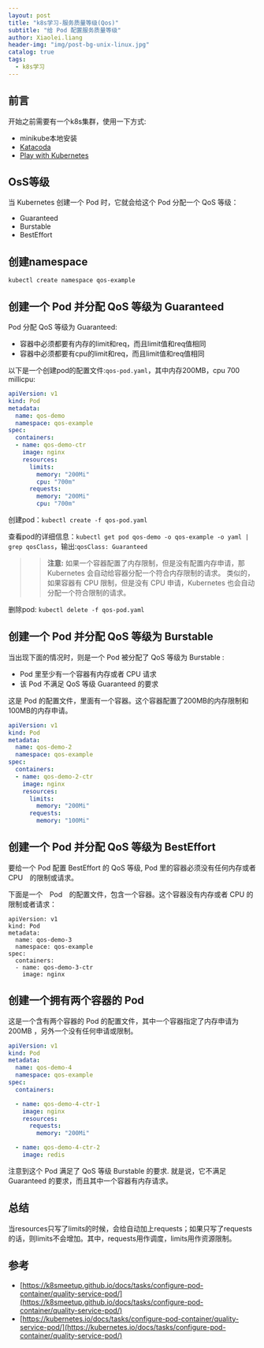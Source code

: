 ```yaml
---
layout: post
title: "k8s学习-服务质量等级(Qos)"
subtitle: "给 Pod 配置服务质量等级"
author: Xiaolei.liang
header-img: "img/post-bg-unix-linux.jpg"
catalog: true
tags:
  - k8s学习
---
```

## 前言
开始之前需要有一个k8s集群，使用一下方式:
* minikube本地安装
* [Katacoda](https://www.katacoda.com/courses/kubernetes/playground)
* [Play with Kubernetes](http://labs.play-with-k8s.com/)

## OsS等级
当 Kubernetes 创建一个 Pod 时，它就会给这个 Pod 分配一个 QoS 等级：
* Guaranteed
* Burstable
* BestEffort

## 创建namespace
``kubectl create namespace qos-example``

## 创建一个 Pod 并分配 QoS 等级为 Guaranteed
Pod 分配 QoS 等级为 Guaranteed:
* 容器中必须都要有内存的limit和req，而且limit值和req值相同
* 容器中必须都要有cpu的limit和req，而且limit值和req值相同

以下是一个创建pod的配置文件:``qos-pod.yaml``，其中内存200MB，cpu 700 millicpu:
```yaml
apiVersion: v1
kind: Pod
metadata:
  name: qos-demo
  namespace: qos-example
spec:
  containers:
  - name: qos-demo-ctr
    image: nginx
    resources:
      limits:
        memory: "200Mi"
        cpu: "700m"
      requests:
        memory: "200Mi"
        cpu: "700m"
```

创建pod：``kubectl create -f qos-pod.yaml``

查看pod的详细信息：``kubectl get pod qos-demo -o qos-example -o yaml | grep qosClass``，输出:``qosClass: Guaranteed``

>> **注意:** 如果一个容器配置了内存限制，但是没有配置内存申请，那 Kubernetes 会自动给容器分配一个符合内存限制的请求。 类似的，如果容器有 CPU 限制，但是没有 CPU 申请，Kubernetes 也会自动分配一个符合限制的请求。

删除pod: ``kubectl delete -f qos-pod.yaml``

## 创建一个 Pod 并分配 QoS 等级为 Burstable
当出现下面的情况时，则是一个 Pod 被分配了 QoS 等级为 Burstable :
* Pod 里至少有一个容器有内存或者 CPU 请求
* 该 Pod 不满足 QoS 等级 Guaranteed 的要求

这是 Pod 的配置文件，里面有一个容器。这个容器配置了200MB的内存限制和100MB的内存申请。
```yaml
apiVersion: v1
kind: Pod
metadata:
  name: qos-demo-2
  namespace: qos-example
spec:
  containers:
  - name: qos-demo-2-ctr
    image: nginx
    resources:
      limits:
        memory: "200Mi"
      requests:
        memory: "100Mi"
```

## 创建一个 Pod 并分配 QoS 等级为 BestEffort
要给一个 Pod 配置 BestEffort 的 QoS 等级, Pod 里的容器必须没有任何内存或者 CPU　的限制或请求。

下面是一个　Pod　的配置文件，包含一个容器。这个容器没有内存或者 CPU 的限制或者请求：
```
apiVersion: v1
kind: Pod
metadata:
  name: qos-demo-3
  namespace: qos-example
spec:
  containers:
  - name: qos-demo-3-ctr
    image: nginx
```

## 创建一个拥有两个容器的 Pod
这是一个含有两个容器的 Pod 的配置文件，其中一个容器指定了内存申请为 200MB ，另外一个没有任何申请或限制。
```yaml
apiVersion: v1
kind: Pod
metadata:
  name: qos-demo-4
  namespace: qos-example
spec:
  containers:

  - name: qos-demo-4-ctr-1
    image: nginx
    resources:
      requests:
        memory: "200Mi"

  - name: qos-demo-4-ctr-2
    image: redis
```

注意到这个 Pod 满足了 QoS 等级 Burstable 的要求. 就是说，它不满足 Guaranteed 的要求，而且其中一个容器有内存请求。

## 总结
当resources只写了limits的时候，会给自动加上requests；如果只写了requests的话，则limits不会增加。其中，requests用作调度，limits用作资源限制。

## 参考
* [https://k8smeetup.github.io/docs/tasks/configure-pod-container/quality-service-pod/](https://k8smeetup.github.io/docs/tasks/configure-pod-container/quality-service-pod/)
* [https://kubernetes.io/docs/tasks/configure-pod-container/quality-service-pod/](https://kubernetes.io/docs/tasks/configure-pod-container/quality-service-pod/)